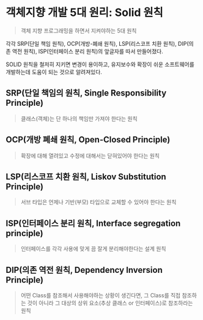 # 객체지향 개발 5대 원리: Solid 원칙
> 객체 지향 프로그래밍을 하면서 지켜야하는 5대 원칙

각각 SRP(단일 책임 원칙), OCP(개방-폐쇄 원칙), LSP(리스코프 치환 원칙), DIP(의존 역전 원칙), ISP(인터페이스 분리 원칙)의 앞글자를 따서 만들어졌다. 

SOLID 원칙을 철저히 지키면 변경이 용이하고, 유지보수와 확장이 쉬운 소프트웨어를 개발하는데 도움이 되는 것으로 알려져있다.

## SRP(단일 책임의 원칙, Single Responsibility Principle)
> 클래스(객체)는 단 하나의 책임만 가져야 한다는 원칙

## OCP(개방 폐쇄 원칙, Open-Closed Principle)
> 확장에 대해 열려있고 수정에 대해서는 닫혀있어야 한다는 원칙

## LSP(리스코프 치환 원칙, Liskov Substitution Principle)
> 서브 타입은 언제나 기반(부모) 타입으로 교체할 수 있어야 한다는 원칙

## ISP(인터페이스 분리 원칙, Interface segregation principle)
> 인터페이스를 각각 사용에 맞게 끔 잘게 분리해야한다는 설계 원칙

## DIP(의존 역전 원칙, Dependency Inversion Principle)
> 어떤 Class를 참조해서 사용해야하는 상황이 생긴다면, 그 Class를 직접 참조하는 것이 아니라 그 대상의 상위 요소(추상 클래스 or 인터페이스)로 참조하라는 원칙
